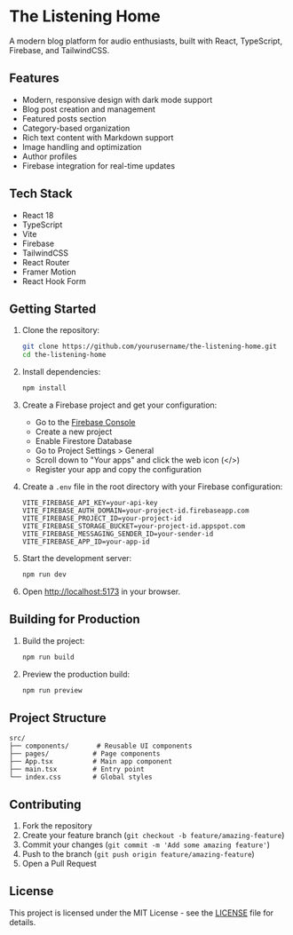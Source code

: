 # The Listening Home

A modern blog platform for audio enthusiasts, built with React, TypeScript, Firebase, and TailwindCSS.

## Features

- Modern, responsive design with dark mode support
- Blog post creation and management
- Featured posts section
- Category-based organization
- Rich text content with Markdown support
- Image handling and optimization
- Author profiles
- Firebase integration for real-time updates

## Tech Stack

- React 18
- TypeScript
- Vite
- Firebase
- TailwindCSS
- React Router
- Framer Motion
- React Hook Form

## Getting Started

1. Clone the repository:
   ```bash
   git clone https://github.com/yourusername/the-listening-home.git
   cd the-listening-home
   ```

2. Install dependencies:
   ```bash
   npm install
   ```

3. Create a Firebase project and get your configuration:
   - Go to the [Firebase Console](https://console.firebase.google.com/)
   - Create a new project
   - Enable Firestore Database
   - Go to Project Settings > General
   - Scroll down to "Your apps" and click the web icon (</>)
   - Register your app and copy the configuration

4. Create a `.env` file in the root directory with your Firebase configuration:
   ```
   VITE_FIREBASE_API_KEY=your-api-key
   VITE_FIREBASE_AUTH_DOMAIN=your-project-id.firebaseapp.com
   VITE_FIREBASE_PROJECT_ID=your-project-id
   VITE_FIREBASE_STORAGE_BUCKET=your-project-id.appspot.com
   VITE_FIREBASE_MESSAGING_SENDER_ID=your-sender-id
   VITE_FIREBASE_APP_ID=your-app-id
   ```

5. Start the development server:
   ```bash
   npm run dev
   ```

6. Open [http://localhost:5173](http://localhost:5173) in your browser.

## Building for Production

1. Build the project:
   ```bash
   npm run build
   ```

2. Preview the production build:
   ```bash
   npm run preview
   ```

## Project Structure

```
src/
├── components/       # Reusable UI components
├── pages/           # Page components
├── App.tsx          # Main app component
├── main.tsx         # Entry point
└── index.css        # Global styles
```

## Contributing

1. Fork the repository
2. Create your feature branch (`git checkout -b feature/amazing-feature`)
3. Commit your changes (`git commit -m 'Add some amazing feature'`)
4. Push to the branch (`git push origin feature/amazing-feature`)
5. Open a Pull Request

## License

This project is licensed under the MIT License - see the [LICENSE](LICENSE) file for details.
